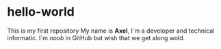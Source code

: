# hello-world
This is my first repository
My name is **Axel**, I´m a developer and technical informatic.
I´m *noob* in GitHub but wish that we get along wold.
